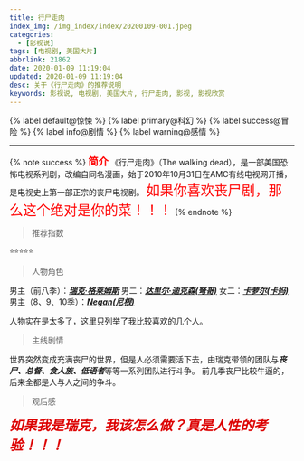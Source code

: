 ```yaml
---
title: 行尸走肉
index_img: /img_index/index/20200109-001.jpeg
categories:
  - [影视说]
tags: [电视剧, 美国大片]
abbrlink: 21862
date: 2020-01-09 11:19:04
updated: 2020-01-09 11:19:04
desc: 关于《行尸走肉》的推荐说明
keywords: 影视说, 电视剧, 美国大片, 行尸走肉, 影视, 影视欣赏
---
```



{% label default@惊悚 %} {% label primary@科幻 %} {% label success@冒险 %} {% label info@剧情 %} {% label warning@感情 %}
<!-- more -->
<hr />

{% note success %}
<font size="4" color="red">**简介**</font>
《行尸走肉》（The walking dead），是一部美国恐怖电视系列剧，改编自同名漫画，始于2010年10月31日在AMC有线电视网开播，是电视史上第一部正宗的丧尸电视剧。
<font color="red" size="5">如果你喜欢丧尸剧，那么这个绝对是你的菜！！！</font>
{% endnote %}

> 推荐指数

    ⭐️⭐️⭐️⭐️⭐️

> 人物角色

男主（前八季）：[***瑞克·格莱姆斯***](https://baike.baidu.com/item/%E7%91%9E%E5%85%8B%C2%B7%E6%A0%BC%E8%8E%B1%E5%A7%86%E6%96%AF)
男二：[***达里尔·迪克森(弩哥)***](https://baike.baidu.com/item/%E8%BE%BE%E9%87%8C%E5%B0%94%C2%B7%E8%BF%AA%E5%85%8B%E6%A3%AE/22218077?fromtitle=%E8%BE%BE%E9%87%8C%E5%B0%94&fromid=16985070)
女二：[***卡萝尔(卡妈)***](https://baike.baidu.com/item/%E6%A2%85%E4%B8%BD%E8%8E%8E%C2%B7%E9%BA%A6%E5%85%8B%E5%B8%83%E8%8E%B1%E5%BE%B7/16413532?fromtitle=%E6%A2%85%E4%B8%BD%E8%8E%8E%C2%B7%E8%8B%8F%E5%A7%97%E5%A6%AE%C2%B7%E9%BA%A6%E5%85%8B%E5%B8%83%E8%8E%B1%E5%BE%B7&fromid=16282064)
男主（8、9、10季）：[***Negan(尼根)***](https://baike.baidu.com/item/%E6%9D%B0%E5%BC%97%E9%87%8C%C2%B7%E8%BF%AA%E6%81%A9%C2%B7%E6%91%A9%E6%A0%B9)

人物实在是太多了，这里只列举了我比较喜欢的几个人。

> 主线剧情

世界突然变成充满丧尸的世界，但是人必须需要活下去，由瑞克带领的团队与***丧尸、总督、食人族、低语者***等等一系列团队进行斗争。
前几季丧尸比较牛逼的，后来全都是人与人之间的争斗。

> 观后感

***<font color="#dd0000" size="5">如果我是瑞克，我该怎么做？真是人性的考验！！！</font>***
